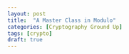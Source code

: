 ```yaml
---
layout: post
title:  "A Master Class in Modulo"
categories: [Cryptography Ground Up]
tags: [crypto]
draft: true
---
```


